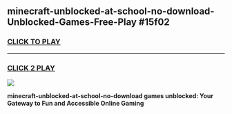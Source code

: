 
## minecraft-unblocked-at-school-no-download-Unblocked-Games-Free-Play #15f02
<h3>
<a href="https://us.freeplayer.one?title=minecraft-unblocked-at-school-no-download&ref=9M">CLICK TO PLAY</a></h3>
<hr>

<h3>
<a href="https://us.freeplayer.one?title=minecraft-unblocked-at-school-no-download&ref=9M">CLICK 2 PLAY</a>
  
</h3>

<a href="https://us.freeplayer.one?title=minecraft-unblocked-at-school-no-download&ref=9M"><img src="https://clearcache.store/games.png"></a>


**minecraft-unblocked-at-school-no-download games unblocked: Your Gateway to Fun and Accessible Online Gaming**
